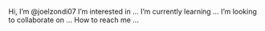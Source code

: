 Hi, I’m @joelzondi07
I’m interested in ...
I’m currently learning ...
I’m looking to collaborate on ...
How to reach me ...

<!---
joelzondi07/joelzondi07 is a ✨ special ✨ repository because its `README.md` (this file) appears on your GitHub profile.
You can click the Preview link to take a look at your changes.
--->
